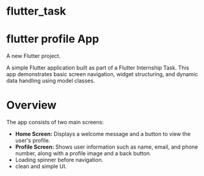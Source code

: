 # flutter_task
# flutter profile App
A new Flutter project.

A simple Flutter application built as part of a Flutter Internship Task. This app demonstrates basic screen navigation, widget structuring, and dynamic data handling using model classes.

# Overview
The app consists of two main screens:

- **Home Screen:** Displays a welcome message and a button to view the user's profile.
- **Profile Screen:** Shows user information such as name, email, and phone number, along with a profile image and a back button.
- Loading spinner before navigation.
- clean and simple UI.
